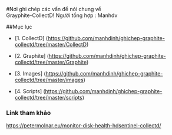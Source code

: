 #Nơi ghi chép các vấn đề nói chung về  
Grayphite-CollectD!
Người tổng hợp : Manhdv

##Mục lục
  - [1. CollectD] (https://github.com/manhdinh/ghichep-graphite-collectd/tree/master/CollectD)
  
  - [2. Graphite] (https://github.com/manhdinh/ghichep-graphite-collectd/tree/master/Graphite)
  
  - [3. Images] (https://github.com/manhdinh/ghichep-graphite-collectd/tree/master/images)
  
  - [4. Scripts] (https://github.com/manhdinh/ghichep-graphite-collectd/tree/master/scripts)

### Link tham khảo

https://petermolnar.eu/monitor-disk-health-hdsentinel-collectd/

